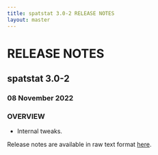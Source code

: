 ```yaml
---
title: spatstat 3.0-2 RELEASE NOTES
layout: master
---
```


# RELEASE NOTES

## spatstat 3.0-2

### 08 November 2022

   

### OVERVIEW

 * Internal tweaks.


Release notes are available in raw text format [here](spatstat-3.0-2.txt).
